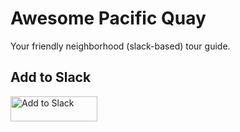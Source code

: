 # Awesome Pacific Quay
Your friendly neighborhood (slack-based) tour guide. 

## Add to Slack
<a href="https://slack.com/oauth/authorize?client_id=170805651169.734367516324&scope=commands,incoming-webhook"><img alt="Add to Slack" height="40" width="139" src="https://platform.slack-edge.com/img/add_to_slack.png" srcset="https://platform.slack-edge.com/img/add_to_slack.png 1x, https://platform.slack-edge.com/img/add_to_slack@2x.png 2x"></a>